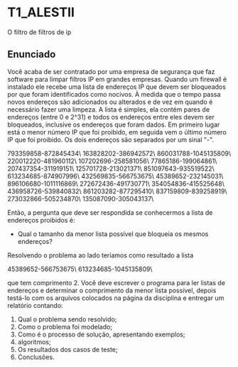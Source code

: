 # T1_ALESTII
O filtro de filtros de ip


## Enunciado
Você acaba de ser contratado por uma empresa de segurança que faz software para limpar filtros IP em grandes empresas. Quando um firewall é instalado ele recebe uma lista de endereços IP que devem ser bloqueados por que foram identificados como nocivos. À medida que o tempo passa novos endereços são adicionados ou alterados e de vez em quando é necessário fazer uma limpeza. A lista é simples, ela contém pares de endereços (entre 0 e 2^31) e todos os endereços entre eles devem ser bloqueados, inclusive os endereços que foram dados. Em primeiro lugar está o menor número IP que foi proibido, em seguida vem o último número IP que foi proibido. Os dois endereços são separados por um sinal "-".

793359858-872845434\\
163828202-386942572\\
860031788-1045135809\\
220012220-481960112\\
107202696-258581056\\
77865186-199064861\\
207437354-311919151\\
125701728-213021371\\
851097643-935519522\\
613234685-874907996\\
432569835-566753675\\
45389652-232145031\\
896106680-1011116869\\
272672436-491730771\\
354054836-415525648\\
436958726-539840832\\
861203282-877295410\\
837159809-839258919\\
273032866-505234870\\
135087090-305043137\\

Então, a pergunta que deve ser respondida se conhecermos a lista de endereços proibidos é:

 * Qual o tamanho da menor lista possível que bloqueia os mesmos endereços?

Resolvendo o problema ao lado teríamos como resultado a lista

45389652-566753675\\
613234685-1045135809\\

que tem comprimento 2. Você deve escrever o programa para ler listas de endereços e determinar o comprimento da menor lista possível, depois testá-lo com os arquivos colocados na página da disciplina e entregar um relatório contando:

1. Qual o problema sendo resolvido;
2. Como o problema foi modelado;
3. Como é o processo de solução, apresentando exemplos;
4. algoritmos;
5. Os resultados dos casos de teste;
6. Conclusões.